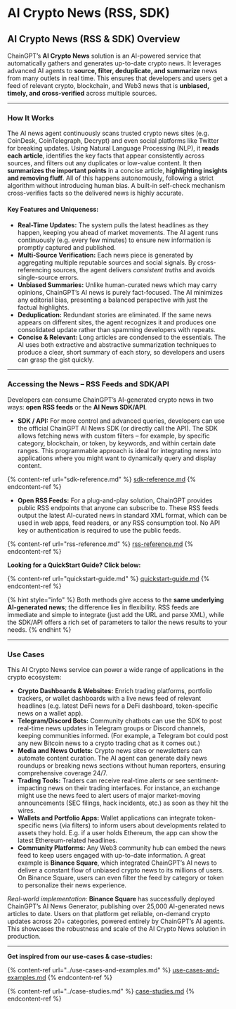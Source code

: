# AI Crypto News (RSS, SDK)

## AI Crypto News (RSS & SDK) Overview

ChainGPT’s **AI Crypto News** solution is an AI-powered service that automatically gathers and generates up-to-date crypto news. It leverages advanced AI agents to **source, filter, deduplicate, and summarize** news from many outlets in real time. This ensures that developers and users get a feed of relevant crypto, blockchain, and Web3 news that is **unbiased, timely, and cross-verified** across multiple sources.

***

### How It Works

The AI news agent continuously scans trusted crypto news sites (e.g. CoinDesk, CoinTelegraph, Decrypt) and even social platforms like Twitter for breaking updates. Using Natural Language Processing (NLP), it **reads each article**, identifies the key facts that appear consistently across sources, and filters out any duplicates or low-value content. It then **summarizes the important points** in a concise article, **highlighting insights and removing fluff**. All of this happens autonomously, following a strict algorithm without introducing human bias. A built-in self-check mechanism cross-verifies facts so the delivered news is highly accurate.

#### **Key Features and Uniqueness:**

* **Real-Time Updates:** The system pulls the latest headlines as they happen, keeping you ahead of market movements. The AI agent runs continuously (e.g. every few minutes) to ensure new information is promptly captured and published.
* **Multi-Source Verification:** Each news piece is generated by aggregating multiple reputable sources and social signals. By cross-referencing sources, the agent delivers _consistent truths_ and avoids single-source errors.
* **Unbiased Summaries:** Unlike human-curated news which may carry opinions, ChainGPT’s AI news is purely fact-focused. The AI minimizes any editorial bias, presenting a balanced perspective with just the factual highlights.
* **Deduplication:** Redundant stories are eliminated. If the same news appears on different sites, the agent recognizes it and produces one consolidated update rather than spamming developers with repeats.
* **Concise & Relevant:** Long articles are condensed to the essentials. The AI uses both extractive and abstractive summarization techniques to produce a clear, short summary of each story, so developers and users can grasp the gist quickly.

***

### Accessing the News – RSS Feeds and SDK/API

Developers can consume ChainGPT’s AI-generated crypto news in two ways: **open RSS feeds** or the **AI News SDK/API**.

* **SDK / API:** For more control and advanced queries, developers can use the official ChainGPT AI News SDK (or directly call the API). The SDK allows fetching news with custom filters – for example, by specific category, blockchain, or token, by keywords, and within certain date ranges. This programmable approach is ideal for integrating news into applications where you might want to dynamically query and display content.

{% content-ref url="sdk-reference.md" %}
[sdk-reference.md](sdk-reference.md)
{% endcontent-ref %}

* **Open RSS Feeds:** For a plug-and-play solution, ChainGPT provides public RSS endpoints that anyone can subscribe to. These RSS feeds output the latest AI-curated news in standard XML format, which can be used in web apps, feed readers, or any RSS consumption tool. No API key or authentication is required to use the public feeds.

{% content-ref url="rss-reference.md" %}
[rss-reference.md](rss-reference.md)
{% endcontent-ref %}

**Looking for a QuickStart Guide? Click below:**

{% content-ref url="quickstart-guide.md" %}
[quickstart-guide.md](quickstart-guide.md)
{% endcontent-ref %}

{% hint style="info" %}
Both methods give access to the **same underlying AI-generated news**; the difference lies in flexibility. RSS feeds are immediate and simple to integrate (just add the URL and parse XML), while the SDK/API offers a rich set of parameters to tailor the news results to your needs.
{% endhint %}

***

### Use Cases

This AI Crypto News service can power a wide range of applications in the crypto ecosystem:

* **Crypto Dashboards & Websites:** Enrich trading platforms, portfolio trackers, or wallet dashboards with a live news feed of relevant headlines (e.g. latest DeFi news for a DeFi dashboard, token-specific news on a wallet app).
* **Telegram/Discord Bots:** Community chatbots can use the SDK to post real-time news updates in Telegram groups or Discord channels, keeping communities informed. (For example, a Telegram bot could post any new Bitcoin news to a crypto trading chat as it comes out.)
* **Media and News Outlets:** Crypto news sites or newsletters can automate content curation. The AI agent can generate daily news roundups or breaking news sections without human reporters, ensuring comprehensive coverage 24/7.
* **Trading Tools:** Traders can receive real-time alerts or see sentiment-impacting news on their trading interfaces. For instance, an exchange might use the news feed to alert users of major market-moving announcements (SEC filings, hack incidents, etc.) as soon as they hit the wires.
* **Wallets and Portfolio Apps:** Wallet applications can integrate token-specific news (via filters) to inform users about developments related to assets they hold. E.g. if a user holds Ethereum, the app can show the latest Ethereum-related headlines.
* **Community Platforms:** Any Web3 community hub can embed the news feed to keep users engaged with up-to-date information. A great example is **Binance Square**, which integrated ChainGPT’s AI news to deliver a constant flow of unbiased crypto news to its millions of users. On Binance Square, users can even filter the feed by category or token to personalize their news experience.

_Real-world implementation:_ **Binance Square** has successfully deployed ChainGPT’s AI News Generator, publishing over 25,000 AI-generated news articles to date. Users on that platform get reliable, on-demand crypto updates across 20+ categories, powered entirely by ChainGPT’s AI agents. This showcases the robustness and scale of the AI Crypto News solution in production.

***

**Get inspired from our use-cases & case-studies:**

{% content-ref url="../use-cases-and-examples.md" %}
[use-cases-and-examples.md](../use-cases-and-examples.md)
{% endcontent-ref %}

{% content-ref url="../case-studies.md" %}
[case-studies.md](../case-studies.md)
{% endcontent-ref %}
